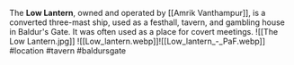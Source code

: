 The **Low Lantern**, owned and operated by [[Amrik Vanthampur]], is a converted three-mast ship, used as a festhall, tavern, and gambling house in Baldur's Gate.  It was often used as a place for covert meetings.
![[The Low Lantern.jpg]]
![[Low_lantern.webp]]![[Low_lantern_-_PaF.webp]]
#location #tavern #baldursgate